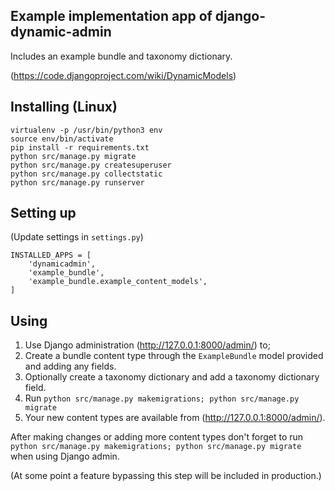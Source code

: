 ## Example implementation app of django-dynamic-admin

Includes an example bundle and taxonomy dictionary.

(https://code.djangoproject.com/wiki/DynamicModels)

## Installing (Linux)
```
virtualenv -p /usr/bin/python3 env
source env/bin/activate
pip install -r requirements.txt
python src/manage.py migrate
python src/manage.py createsuperuser
python src/manage.py collectstatic
python src/manage.py runserver
```

## Setting up

(Update settings in `settings.py`)

```
INSTALLED_APPS = [
    'dynamicadmin',
    'example_bundle',
    'example_bundle.example_content_models',
]
```

## Using
1. Use Django administration (http://127.0.0.1:8000/admin/) to;
2. Create a bundle content type through the `ExampleBundle` model provided and adding any fields.
3. Optionally create a taxonomy dictionary and add a taxonomy dictionary field.
4. Run `python src/manage.py makemigrations; python src/manage.py migrate`
5. Your new content types are available from (http://127.0.0.1:8000/admin/).

After making changes or adding more content types don't forget to run `python src/manage.py makemigrations; python src/manage.py migrate` when using Django admin.

(At some point a feature bypassing this step will be included in production.)

